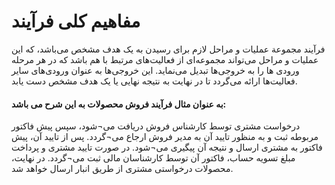 #  مفاهیم کلی فرآیند 

فرآیند مجموعة عملیات و مراحل لازم برای رسیدن به یک هدف مشخص می‌باشد، که این عملیات و مراحل می‌تواند مجموعه‌ای از فعالیت‌های مرتبط با هم باشد که در هر مرحله ورودی ها را  به خروجی‌ها تبدیل می‌نماید. این خروجی‌ها به عنوان ورودی‌های سایر فعالیت‌ها ارائه می‌گردد تا در نهایت به نتیجه نهایی یا یک هدف مشخص دست یابد.

#### به عنوان مثال فرآیند فروش محصولات به این شرح می باشد: 

درخواست مشتری توسط کارشناس فروش دریافت می¬شود، سپس پیش فاکتور مربوطه ثبت و به منظور تایید آن به مدیر فروش ارجاع می¬گردد. پس از تایید آن، پیش فاکتور به مشتری ارسال و نتیجه آن پیگیری می¬شود. در صورت تایید مشتری و پرداخت مبلغ تسویه حساب، فاکتور آن توسط کارشناسان مالی ثبت می¬گردد. در نهایت، محصولات درخواستی مشتری از طریق انبار ارسال خواهد شد.
